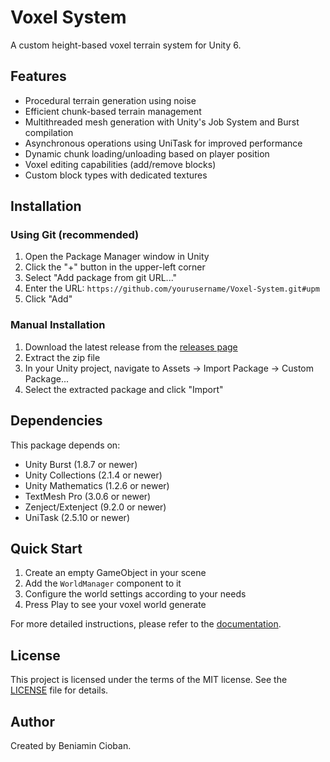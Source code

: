 # Voxel System

A custom height-based voxel terrain system for Unity 6.

## Features

- Procedural terrain generation using noise
- Efficient chunk-based terrain management
- Multithreaded mesh generation with Unity's Job System and Burst compilation
- Asynchronous operations using UniTask for improved performance
- Dynamic chunk loading/unloading based on player position
- Voxel editing capabilities (add/remove blocks)
- Custom block types with dedicated textures

## Installation

### Using Git (recommended)

1. Open the Package Manager window in Unity
2. Click the "+" button in the upper-left corner
3. Select "Add package from git URL..."
4. Enter the URL: `https://github.com/yourusername/Voxel-System.git#upm`
5. Click "Add"

### Manual Installation

1. Download the latest release from the [releases page](https://github.com/yourusername/Voxel-System/releases)
2. Extract the zip file
3. In your Unity project, navigate to Assets → Import Package → Custom Package...
4. Select the extracted package and click "Import"

## Dependencies

This package depends on:
- Unity Burst (1.8.7 or newer)
- Unity Collections (2.1.4 or newer)
- Unity Mathematics (1.2.6 or newer)
- TextMesh Pro (3.0.6 or newer)
- Zenject/Extenject (9.2.0 or newer)
- UniTask (2.5.10 or newer)

## Quick Start

1. Create an empty GameObject in your scene
2. Add the `WorldManager` component to it
3. Configure the world settings according to your needs
4. Press Play to see your voxel world generate

For more detailed instructions, please refer to the [documentation](https://github.com/yourusername/Voxel-System/Documentation).

## License

This project is licensed under the terms of the MIT license. See the [LICENSE](LICENSE) file for details.

## Author

Created by Beniamin Cioban.
